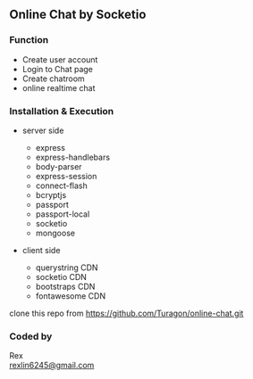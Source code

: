 ## Online Chat by Socketio    

### Function    
 - Create user account    
 - Login to Chat page   
 - Create chatroom    
 - online realtime chat    

### Installation & Execution    
 - server side   
   - express    
   - express-handlebars
   - body-parser   
   - express-session   
   - connect-flash    
   - bcryptjs        
   - passport    
   - passport-local    
   - socketio    
   - mongoose    

 - client side   
   - querystring CDN    
   - socketio CDN    
   - bootstraps CDN   
   - fontawesome CDN       
     
clone this repo from https://github.com/Turagon/online-chat.git    

### Coded by 
Rex    
rexlin6245@gmail.com


